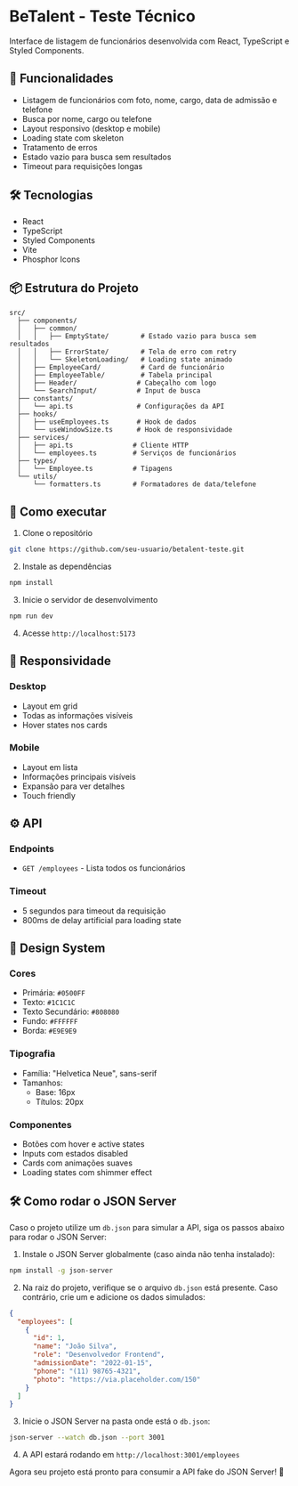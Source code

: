 # BeTalent - Teste Técnico

Interface de listagem de funcionários desenvolvida com React, TypeScript e Styled Components.

## 🚀 Funcionalidades

- Listagem de funcionários com foto, nome, cargo, data de admissão e telefone
- Busca por nome, cargo ou telefone
- Layout responsivo (desktop e mobile)
- Loading state com skeleton
- Tratamento de erros
- Estado vazio para busca sem resultados
- Timeout para requisições longas

## 🛠️ Tecnologias

- React
- TypeScript
- Styled Components
- Vite
- Phosphor Icons

## 📦 Estrutura do Projeto

```
src/
  ├── components/
  │   ├── common/
  │   │   ├── EmptyState/        # Estado vazio para busca sem resultados
  │   │   ├── ErrorState/        # Tela de erro com retry
  │   │   └── SkeletonLoading/   # Loading state animado
  │   ├── EmployeeCard/          # Card de funcionário
  │   ├── EmployeeTable/         # Tabela principal
  │   ├── Header/               # Cabeçalho com logo
  │   └── SearchInput/          # Input de busca
  ├── constants/
  │   └── api.ts                # Configurações da API
  ├── hooks/
  │   ├── useEmployees.ts       # Hook de dados
  │   └── useWindowSize.ts      # Hook de responsividade
  ├── services/
  │   ├── api.ts               # Cliente HTTP
  │   └── employees.ts         # Serviços de funcionários
  ├── types/
  │   └── Employee.ts          # Tipagens
  └── utils/
      └── formatters.ts        # Formatadores de data/telefone
```

## 🚀 Como executar

1. Clone o repositório
```bash
git clone https://github.com/seu-usuario/betalent-teste.git
```

2. Instale as dependências
```bash
npm install
```

3. Inicie o servidor de desenvolvimento
```bash
npm run dev
```

4. Acesse `http://localhost:5173`

## 📱 Responsividade

### Desktop
- Layout em grid
- Todas as informações visíveis
- Hover states nos cards

### Mobile
- Layout em lista
- Informações principais visíveis
- Expansão para ver detalhes
- Touch friendly

## ⚙️ API

### Endpoints
- `GET /employees` - Lista todos os funcionários

### Timeout
- 5 segundos para timeout da requisição
- 800ms de delay artificial para loading state

## 🎨 Design System

### Cores
- Primária: `#0500FF`
- Texto: `#1C1C1C`
- Texto Secundário: `#808080`
- Fundo: `#FFFFFF`
- Borda: `#E9E9E9`

### Tipografia
- Família: "Helvetica Neue", sans-serif
- Tamanhos:
  - Base: 16px
  - Títulos: 20px

### Componentes
- Botões com hover e active states
- Inputs com estados disabled
- Cards com animações suaves
- Loading states com shimmer effect

## 🛠️ Como rodar o JSON Server

Caso o projeto utilize um `db.json` para simular a API, siga os passos abaixo para rodar o JSON Server:

1. Instale o JSON Server globalmente (caso ainda não tenha instalado):
```bash
npm install -g json-server
```

2. Na raiz do projeto, verifique se o arquivo `db.json` está presente. Caso contrário, crie um e adicione os dados simulados:
```json
{
  "employees": [
    {
      "id": 1,
      "name": "João Silva",
      "role": "Desenvolvedor Frontend",
      "admissionDate": "2022-01-15",
      "phone": "(11) 98765-4321",
      "photo": "https://via.placeholder.com/150"
    }
  ]
}
```

3. Inicie o JSON Server na pasta onde está o `db.json`:
```bash
json-server --watch db.json --port 3001
```

4. A API estará rodando em `http://localhost:3001/employees`

Agora seu projeto está pronto para consumir a API fake do JSON Server! 🎉

